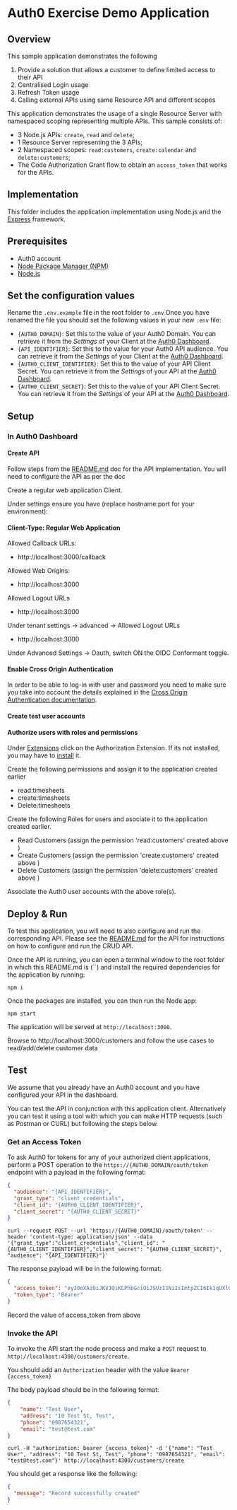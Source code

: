 # Auth0 Exercise Demo Application

## Overview

This sample application demonstrates the following 
1. Provide a solution that allows a customer to define limited access to their API
2. Centralised Login usage
3. Refresh Token usage
4. Calling external APIs using same Resource API and different scopes

This application demonstrates the usage of a single Resource Server with namespaced scoping representing multiple APIs. This sample consists of:

- 3 Node.js APIs: `create`, `read` and `delete`;
- 1 Resource Server representing the 3 APIs;
- 2 Namespaced scopes: `read:customers`, `create:calendar` and `delete:customers`;
- The Code Authorization Grant flow to obtain an `access_token` that works for the APIs.

## Implementation

This folder includes the application implementation using Node.js and the [Express](http://expressjs.com/) framework.

## Prerequisites

* Auth0 account
* [Node Package Manager (NPM)](https://www.npmjs.com/)
* [Node.js](https://nodejs.org/)

## Set the configuration values

Rename the `.env.example` file in the root folder to `.env` Once you have renamed the file you should set the following values in your new `.env` file:

* `{AUTH0_DOMAIN}`: Set this to the value of your Auth0 Domain. You can retrieve it from the *Settings* of your Client at the [Auth0 Dashboard](https://manage.auth0.com/#/clients).
* `{API_IDENTIFIER}`: Set this to the value for your Auth0 API audience. You can retrieve it from the *Settings* of your Client at the [Auth0 Dashboard](https://manage.auth0.com/#/api).
* `{AUTH0_CLIENT_IDENTIFIER}`: Set this to the value of your API Client Secret. You can retrieve it from the *Settings* of your API at the [Auth0 Dashboard](https://manage.auth0.com/#/clients).
* `{AUTH0_CLIENT_SECRET}`: Set this to the value of your API Client Secret. You can retrieve it from the *Settings* of your API at the [Auth0 Dashboard](https://manage.auth0.com/#/clients).

## Setup

### In Auth0 Dashboard

#### Create API

Follow steps from the [README.md](https://github.com/sunshiva/Auth0-Exercise-API/master/README.md) doc for the API implementation. You will need to configure the API as per the doc


Create a regular web application Client.

Under settings ensure you have (replace hostname:port for your environment):

#### Client-Type: Regular Web Application 

Allowed Callback URLs:
 - http://localhost:3000/callback

Allowed Web Origins:
 - http://localhost:3000

Allowed Logout URLs
 - http://localhost:3000

Under tenant settings -> advanced -> Allowed Logout URLs
 - http://localhost:3000

Under Advanced Settings -> Oauth, switch ON the OIDC Conformant toggle.

#### Enable Cross Origin Authentication

In order to be able to log-in with user and password you need to make sure you take into account the details explained in the [Cross Origin Authentication documentation](https://auth0.com/docs/cross-origin-authentication). 

#### Create test user accounts

#### Authorize users with roles and permissions

Under [Extensions](https://manage.auth0.com/#/extensions) click on the Authorization Extension. If its not installed, you may have to [install](https://auth0.com/docs/extensions/authorization-extension/v2) it. 

Create the following permissions and assign it to the application created earlier
* read:timesheets
* create:timesheets
* Delete:timesheets

Create the following Roles for users and asociate it to the application created earlier.
* Read Customers (assign the permission 'read:customers' created above )
* Create Customers (assign the permission 'create:customers' created above )
* Delete Customers (assign the permission 'delete:customers' created above )

Associate the Auth0 user accounts with the above role(s).

## Deploy & Run

To test this application, you will need to also configure and run the corresponding API. Please see the [README.md](https://github.com/sunshiva/Auth0-Exercise-API/edit/master/README.md) for the API for instructions on how to configure and run the CRUD API.

Once the API is running, you can open a terminal window to the root folder in which this README.md is (``) and install the required dependencies for the application by running:

```text
npm i
```

Once the packages are installed, you can then run the Node app:

```text
npm start
```

The application will be served at `http://localhost:3000`.

Browse to http://localhost:3000/customers and follow the use cases to read/add/delete customer data

## Test

We assume that you already have an Auth0 account and you have configured your API in the dashboard.

You can test the API in conjunction with this application client. Alternatively you can test it using a tool with which you can make HTTP requests (such as Postman or CURL) but following the steps below.

### Get an Access Token

To ask Auth0 for tokens for any of your authorized client applications, perform a POST operation to the `https://{AUTH0_DOMAIN/oauth/token` endpoint with a payload in the following format:

```json
{
  "audience": "{API_IDENTIFIER}",
  "grant_type": "client_credentials",
  "client_id": "{AUTH0_CLIENT_IDENTIFIER}",
  "client_secret": "{AUTH0_CLIENT_SECRET}"
}
```

```
curl --request POST --url 'https://{AUTH0_DOMAIN}/oauth/token' --header 'content-type: application/json' --data '{"grant_type":"client_credentials","client_id": "{AUTH0_CLIENT_IDENTIFIER}","client_secret": "{AUTH0_CLIENT_SECRET}", "audience": "{API_IDENTIFIER}"}'
 ```
 
The response payload will be in the following format:

```json
{
  "access_token": "eyJ0eXAiOiJKV1QiKLPhbGciOiJSUzI1NiIsImtpZCI6Ik1qUXlOVFEyTURoR...",
  "token_type": "Bearer"
}
```

Record the value of access_token from above

### Invoke the API

To invoke the API start the node process and make a `POST` request to `http://localhost:4300/customers/create`.

You should add an `Authorization` header with the value `Bearer {access_token}`

The body payload should be in the following format:

```json
{
	"name": "Test User",
	"address": "10 Test St, Test",
	"phone": "0987654321",
	"email": "test@test.com"
}
```

```
curl -H "authorization: bearer {access_token}" -d '{"name": "Test User", "address": "10 Test St, Test", "phone": "0987654321", "email": "test@test.com"}' http://localhost:4300/customers/create
```

You should get a response like the following:

```json
{
  "message": "Record successfully created"
}
```

